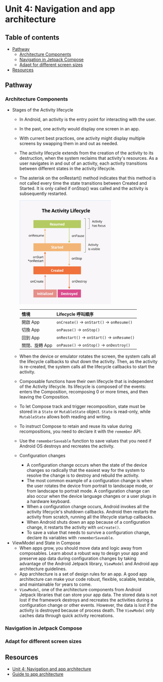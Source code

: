 <!-- omit in toc -->
# Unit 4: Navigation and app architecture

<!-- omit in toc -->
## Table of contents

- [Pathway](#pathway)
  - [Architecture Components](#architecture-components)
  - [Navigation in Jetpack Compose](#navigation-in-jetpack-compose)
  - [Adapt for different screen sizes](#adapt-for-different-screen-sizes)
- [Resources](#resources)

## Pathway

### Architecture Components

- Stages of the Activity lifecycle
  - In Android, an activity is the entry point for interacting with the user.
  - In the past, one activity would display one screen in an app.
  - With current best practices, one activity might display multiple screens by swapping them in and out as needed.
  - The activity lifecycle extends from the creation of the activity to its destruction, when the system reclaims that activity's resources. As a user navigates in and out of an activity, each activity transitions between different states in the activity lifecycle.
  - The asterisk on the onRestart() method indicates that this method is not called every time the state transitions between Created and Started. It is only called if onStop() was called and the activity is subsequently restarted.
  
    <img src="../images/activity_lifecycle.png" alt="The Activity Lifecycle" width="300"/>

    | **情境** | **Lifecycle 呼叫順序**                      |
    | ------- | ------------------------------------------ |
    | 開啟 App | `onCreate()` → `onStart()` → `onResume()`  |
    | 切換 App | `onPause()` → `onStop()`                   |
    | 回到 App | `onRestart()` → `onStart()` → `onResume()` |
    | 關閉、旋轉 App | `onPause()` → `onStop()` → `onDestroy()`   |

  - When the device or emulator rotates the screen, the system calls all the lifecycle callbacks to shut down the activity. Then, as the activity is re-created, the system calls all the lifecycle callbacks to start the activity.
  - Composable functions have their own lifecycle that is independent of the Activity lifecycle. Its lifecycle is composed of the events: enters the Composition, recomposing 0 or more times, and then leaving the Composition.
  - To let Compose track and trigger recomposition, state must be stored in a `State` or `MutableState` object. `State` is read-only, while `MutableState` allows both reading and writing.
  - To instruct Compose to retain and reuse its value during recompositions, you need to declare it with the `remember` API.
  - Use the `rememberSaveable` function to save values that you need if Android OS destroys and recreates the activity.
  - Configuration changes
    - A configuration change occurs when the state of the device changes so radically that the easiest way for the system to resolve the change is to destroy and rebuild the activity.
    - The most common example of a configuration change is when the user rotates the device from portrait to landscape mode, or from landscape to portrait mode. A configuration change can also occur when the device language changes or a user plugs in a hardware keyboard.
    - When a configuration change occurs, Android invokes all the activity lifecycle's shutdown callbacks. Android then restarts the activity from scratch, running all the lifecycle startup callbacks.
    - When Android shuts down an app because of a configuration change, it restarts the activity with `onCreate()`.
    - To save a value that needs to survive a configuration change, declare its variables with `rememberSaveable`.
- ViewModel and State in Compose
  - When apps grow, you should move data and logic away from composables. Learn about a robust way to design your app and preserve app data during configuration changes by taking advantage of the Android Jetpack library, `ViewModel` and Android app architecture guidelines.
  - App architecture is a set of design rules for an app. A good app architecture can make your code robust, flexible, scalable, testable, and maintainable for years to come.
  - `ViewModel`, one of the architecture components from Android Jetpack libraries that can store your app data. The stored data is not lost if the framework destroys and recreates the activities during a configuration change or other events. However, the data is lost if the activity is destroyed because of process death. The `ViewModel` only caches data through quick activity recreations.

### Navigation in Jetpack Compose

### Adapt for different screen sizes

## Resources

- [Unit 4: Navigation and app architecture](https://developer.android.com/courses/android-basics-compose/unit-4)
- [Guide to app architecture](https://developer.android.com/topic/architecture)
